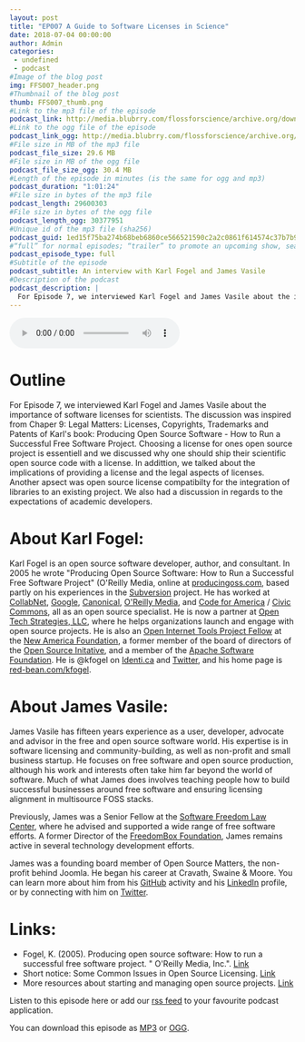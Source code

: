 ```yaml
---
layout: post
title: "EP007 A Guide to Software Licenses in Science"
date: 2018-07-04 00:00:00
author: Admin
categories: 
 - undefined
 - podcast
#Image of the blog post
img: FFS007_header.png
#Thumbnail of the blog post
thumb: FFS007_thumb.png
#Link to the mp3 file of the episode
podcast_link: http://media.blubrry.com/flossforscience/archive.org/download/FlossforscienceEp007-AGuideToSoftwareLicensesInScience/Ep007FlossForScience.mp3
#Link to the ogg file of the episode
podcast_link_ogg: http://media.blubrry.com/flossforscience/archive.org/download/FlossforscienceEp007-AGuideToSoftwareLicensesInScience/Ep007FlossForScience.ogg
#File size in MB of the mp3 file
podcast_file_size: 29.6 MB
#File size in MB of the ogg file
podcast_file_size_ogg: 30.4 MB
#Length of the episode in minutes (is the same for ogg and mp3)
podcast_duration: "1:01:24"
#File size in bytes of the mp3 file
podcast_length: 29600303
#File size in bytes of the ogg file
podcast_length_ogg: 30377951
#Unique id of the mp3 file (sha256)
podcast_guid: 1ed15f75ba274b68beb6860ce566521590c2a2c0861f614574c37b7b9ccca513
#“full” for normal episodes; “trailer” to promote an upcoming show, season, or episode; or “bonus” for extra content related to a show, season, or episode.
podcast_episode_type: full
#Subtitle of the episode 
podcast_subtitle: An interview with Karl Fogel and James Vasile
#Description of the podcast
podcast_description: |
  For Episode 7, we interviewed Karl Fogel and James Vasile about the importance of software licenses for scientists. The discussion was inspired from Chaper 9: Legal Matters: Licenses, Copyrights, Trademarks and Patents of Karl's book: Producing Open Source Software - How to Run a Successful Free Software Project. Choosing a license for ones open source project is essentiell and we discussed why one should ship their scientific open source code with a license. In addittion, we talked about the implications of providing a license and the legal aspects of licenses. Another apsect was open source license compatibilty for the integration of libraries to an existing project. We also had a discussion in regards to the expectations of academic developers.   
---
```


<audio controls>
  <source src="https://media.blubrry.com/flossforscience/archive.org/download/FlossforscienceEp007-AGuideToSoftwareLicensesInScience/Ep007FlossForScience.ogg" type="audio/ogg">
  <source src="https://media.blubrry.com/flossforscience/archive.org/download/FlossforscienceEp007-AGuideToSoftwareLicensesInScience/Ep007FlossForScience.mp3" type="audio/mpeg">
Your browser does not support the audio element.
</audio>

# Outline

For Episode 7, we interviewed Karl Fogel and James Vasile about the importance of software licenses for scientists. The discussion was inspired from Chaper 9: Legal Matters: Licenses, Copyrights, Trademarks and Patents of Karl's book: Producing Open Source Software - How to Run a Successful Free Software Project. Choosing a license for ones open source project is essentiell and we discussed why one should ship their scientific open source code with a license. In addittion, we talked about the implications of providing a license and the legal aspects of licenses. Another apsect was open source license compatibilty for the integration of libraries to an existing project. We also had a discussion in regards to the expectations of academic developers.   

# About Karl Fogel:

Karl Fogel is an open source software developer, author, and consultant. In 2005 he wrote "Producing Open Source Software: How to Run a Successful Free Software Project" (O'Reilly Media, online at [producingoss.com](http://producingoss.com/), based partly on his experiences in the [Subversion](http://subversion.apache.org/) project. He has worked at [CollabNet](http://collab.net/), [Google](http://google.com/), [Canonical](http://canonical.com/), [O'Reilly Media](http://oreilly.com/), and [Code for America](http://codeforamerica.org/) / [Civic Commons](http://civiccommons.org), all as an open source specialist. He is now a partner at [Open Tech Strategies, LLC](http://opentechstrategies.com/), where he helps organizations launch and engage with open source projects. He is also an [Open Internet Tools Project Fellow](http://openitp.org/) at the [New America Foundation](http://newamerica.net/), a former member of the board of directors of the [Open Source Initative](http://opensource.org/), and a member of the [Apache Software Foundation](http://apache.org/). He is @kfogel on [Identi.ca](http://identi.ca/kfogel) and [Twitter](http://twitter.com/#!/kfogel), and his home page is [red-bean.com/kfogel](http://www.red-bean.com/kfogel/).

# About James Vasile:

James Vasile has fifteen years experience as a user, developer, advocate and advisor in the free and open source software world. His expertise is in software licensing and community-building, as well as non-profit and small business startup. He focuses on free software and open source production, although his work and interests often take him far beyond the world of software. Much of what James does involves teaching people how to build successful businesses around free software and ensuring licensing alignment in multisource FOSS stacks.

Previously, James was a Senior Fellow at the [Software Freedom Law Center](http://softwarefreedom.org/), where he advised and supported a wide range of free software efforts. A former Director of the [FreedomBox Foundation](http://freedomboxfoundation.org/), James remains active in several technology development efforts.

James was a founding board member of Open Source Matters, the non-profit behind Joomla. He began his career at Cravath, Swaine & Moore. You can learn more about him from his [GitHub](https://github.com/jvasile) activity and his [LinkedIn](http://www.linkedin.com/profile/view?id=10459180&trk=tab_pro) profile, or by connecting with him on [Twitter](https://twitter.com/jamesvasile).


# Links:
* Fogel, K. (2005). Producing open source software: How to run a successful free software project. " O'Reilly Media, Inc.". [Link](https://producingoss.com/)
* Short notice: Some Common Issues in Open Source Licensing. [Link](http://opentechstrategies.com/files/pub/oss-licensing-issues.pdf) 
* More resources about starting and managing open source projects. [Link](https://opentechstrategies.com/#resources)


Listen to this episode here or add our [rss feed](https://flossforscience.github.io/feed.xml) to your favourite podcast application. 

You can download this episode as [MP3](https://media.blubrry.com/flossforscience/archive.org/download/FlossforscienceEp007-AGuideToSoftwareLicensesInScience/Ep007FlossForScience.mp3) or [OGG](https://media.blubrry.com/flossforscience/archive.org/download/FlossforscienceEp007-AGuideToSoftwareLicensesInScience/Ep007FlossForScience.ogg). 
